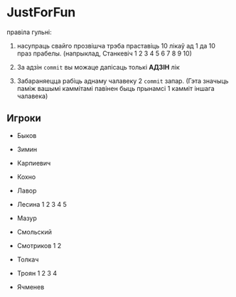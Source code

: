 ﻿
JustForFun
==========
правіла гульні:

1. насупраць свайго прозвішча трэба праставіць 10 лікаў ад 1 да 10 праз прабелы.
(напрыклад, Станкевіч 1 2 3 4 5 6 7 8 9 10)

2. За адзін `commit` вы можаце дапісаць толькі __АДЗІН__ лік

3. Забараняецца рабіць аднаму чалавеку 2 `commit` запар. (Гэта значыць паміж вашымі каммітамі павінен быць прынамсі 1 камміт іншага чалавека)


## Игроки

* Быков

* Зимин

* Карпиевич

* Кохно

* Лавор

* Лесина 1 2 3 4 5

* Мазур

* Смольский

* Смотриков 1 2

* Толкач

* Троян 1 2 3 4

* Ячменев
